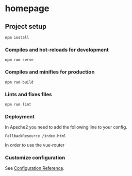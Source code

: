 # homepage

## Project setup
```
npm install
```

### Compiles and hot-reloads for development
```
npm run serve
```

### Compiles and minifies for production
```
npm run build
```

### Lints and fixes files
```
npm run lint
```

### Deployment
In Apache2 you need to add the following line to your config.
```
FallbackResource /index.html
```
In order to use the vue-router

### Customize configuration
See [Configuration Reference](https://cli.vuejs.org/config/).
